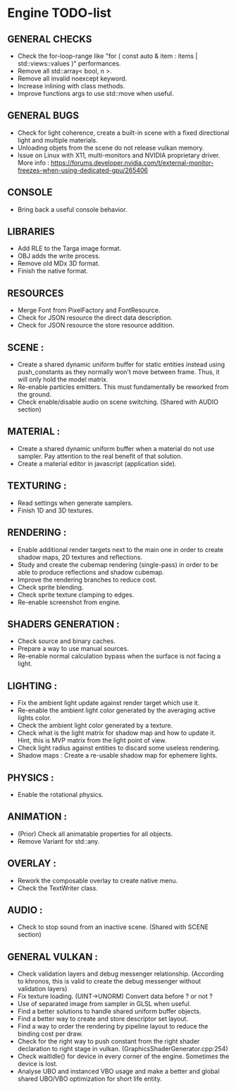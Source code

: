 # Engine TODO-list

## GENERAL CHECKS
- Check the for-loop-range like "for ( const auto & item : items | std::views::values )" performances.
- Remove all std::array< bool, n >.
- Remove all invalid noexcept keyword.
- Increase inlining with class methods.
- Improve functions args to use std::move when useful.

## GENERAL BUGS
- Check for light coherence, create a built-in scene with a fixed directional light and multiple materials.
- Unloading objets from the scene do not release vulkan memory.
- Issue on Linux with X11, multi-monitors and NVIDIA proprietary driver. More info : https://forums.developer.nvidia.com/t/external-monitor-freezes-when-using-dedicated-gpu/265406

## CONSOLE
- Bring back a useful console behavior.

## LIBRARIES
- Add RLE to the Targa image format.
- OBJ adds the write process.
- Remove old MDx 3D format.
- Finish the native format.

## RESOURCES
- Merge Font from PixelFactory and FontResource.
- Check for JSON resource the direct data description.
- Check for JSON resource the store resource addition.

## SCENE :
- Create a shared dynamic uniform buffer for static entities instead using push_constants as they normally won't move between frame. Thus, it will only hold the model matrix.
- Re-enable particles emitters. This must fundamentally be reworked from the ground.
- Check enable/disable audio on scene switching. (Shared with AUDIO section)

## MATERIAL :
- Create a shared dynamic uniform buffer when a material do not use sampler. Pay attention to the real benefit of that solution.
- Create a material editor in javascript (application side).

## TEXTURING :
- Read settings when generate samplers.
- Finish 1D and 3D textures.

## RENDERING :
- Enable additional render targets next to the main one in order to create shadow maps, 2D textures and reflections.
- Study and create the cubemap rendering (single-pass) in order to be able to produce reflections and shadow cubemap.
- Improve the rendering branches to reduce cost.
- Check sprite blending.
- Check sprite texture clamping to edges.
- Re-enable screenshot from engine.

## SHADERS GENERATION :
- Check source and binary caches.
- Prepare a way to use manual sources.
- Re-enable normal calculation bypass when the surface is not facing a light.

## LIGHTING :
- Fix the ambient light update against render target which use it.
- Re-enable the ambient light color generated by the averaging active lights color.
- Check the ambient light color generated by a texture.
- Check what is the light matrix for shadow map and how to update it. Hint, this is MVP matrix from the light point of view.
- Check light radius against entities to discard some useless rendering.
- Shadow maps : Create a re-usable shadow map for ephemere lights.

## PHYSICS :
- Enable the rotational physics.

## ANIMATION :
- (Prior) Check all animatable properties for all objects.
- Remove Variant for std::any.

## OVERLAY :
- Rework the composable overlay to create native menu.
- Check the TextWriter class.

## AUDIO :
- Check to stop sound from an inactive scene. (Shared with SCENE section)

## GENERAL VULKAN :
- Check validation layers and debug messenger relationship. (According to khronos, this is valid to create the debug messenger without validation layers)
- Fix texture loading. (UINT->UNORM) Convert data before ? or not ?
- Use of separated image from sampler in GLSL when useful.
- Find a better solutions to handle shared uniform buffer objects.
- Find a better way to create and store descriptor set layout.
- Find a way to order the rendering by pipeline layout to reduce the binding cost per draw.
- Check for the right way to push constant from the right shader declaration to right stage in vulkan. (GraphicsShaderGenerator.cpp:254)
- Check waitIdle() for device in every corner of the engine. Sometimes the device is lost.
- Analyse UBO and instanced VBO usage and make a better and global shared UBO/VBO optimization for short life entity.
